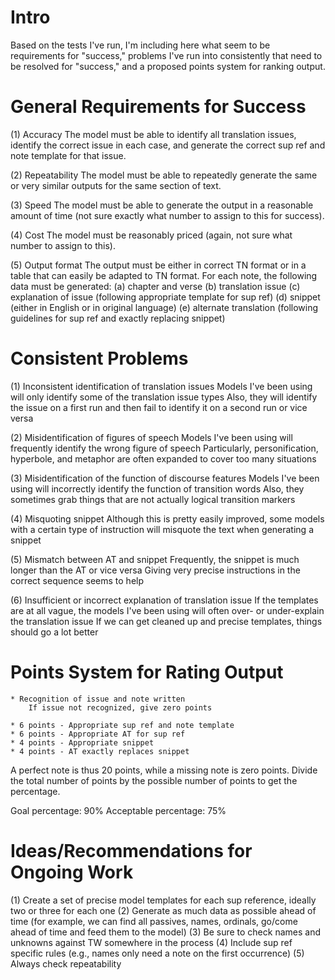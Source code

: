 # Intro
Based on the tests I've run, I'm including here what seem to be requirements for "success," problems I've run into consistently that need to be resolved for "success," and a proposed points system for ranking output.

# General Requirements for Success
(1) Accuracy
    The model must be able to identify all translation issues, identify the correct issue in each case, and generate the correct sup ref and note template for that issue.

(2) Repeatability
    The model must be able to repeatedly generate the same or very similar outputs for the same section of text.

(3) Speed
    The model must be able to generate the output in a reasonable amount of time (not sure exactly what number to assign to this for success).

(4) Cost
    The model must be reasonably priced (again, not sure what number to assign to this).

(5) Output format
    The output must be either in correct TN format or in a table that can easily be adapted to TN format. For each note, the following data must be generated:
    (a) chapter and verse
    (b) translation issue
    (c) explanation of issue (following appropriate template for sup ref)
    (d) snippet (either in English or in original language)
    (e) alternate translation (following guidelines for sup ref and exactly replacing snippet)

# Consistent Problems
(1) Inconsistent identification of translation issues
    Models I've been using will only identify some of the translation issue types
    Also, they will identify the issue on a first run and then fail to identify it on a second run or vice versa

(2) Misidentification of figures of speech
    Models I've been using will frequently identify the wrong figure of speech
    Particularly, personification, hyperbole, and metaphor are often expanded to cover too many situations

(3) Misidentification of the function of discourse features
    Models I've been using will incorrectly identify the function of transition words
    Also, they sometimes grab things that are not actually logical transition markers

(4) Misquoting snippet
    Although this is pretty easily improved, some models with a certain type of instruction will misquote the text when generating a snippet

(5) Mismatch between AT and snippet
    Frequently, the snippet is much longer than the AT or vice versa
    Giving very precise instructions in the correct sequence seems to help

(6) Insufficient or incorrect explanation of translation issue
    If the templates are at all vague, the models I've been using will often over- or under-explain the translation issue
    If we can get cleaned up and precise templates, things should go a lot better

# Points System for Rating Output
    * Recognition of issue and note written
        If issue not recognized, give zero points

    * 6 points - Appropriate sup ref and note template
    * 6 points - Appropriate AT for sup ref
    * 4 points - Appropriate snippet
    * 4 points - AT exactly replaces snippet

A perfect note is thus 20 points, while a missing note is zero points. 
Divide the total number of points by the possible number of points to get the percentage.

Goal percentage: 90%
Acceptable percentage: 75%

# Ideas/Recommendations for Ongoing Work
(1) Create a set of precise model templates for each sup reference, ideally two or three for each one
(2) Generate as much data as possible ahead of time (for example, we can find all passives, names, ordinals, go/come ahead of time and feed them to the model)
(3) Be sure to check names and unknowns against TW somewhere in the process
(4) Include sup ref specific rules (e.g., names only need a note on the first occurrence)
(5) Always check repeatability